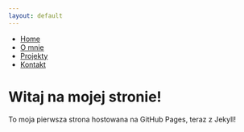 ```yaml
---
layout: default
---
```


<div class="nav-container">
  <nav>
    <ul class="nav-menu">
      <li><a href="/">Home</a></li>
      <li><a href="/about">O mnie</a></li>
      <li><a href="/projects">Projekty</a></li>
      <li><a href="/contact">Kontakt</a></li>
    </ul>
  </nav>
</div>

# Witaj na mojej stronie!

To moja pierwsza strona hostowana na GitHub Pages, teraz z Jekyll!
